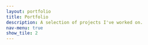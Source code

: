 ```yaml
---
layout: portfolio
title: Portfolio
description: A selection of projects I've worked on.
nav-menu: true
show_tile: 2
---
```





